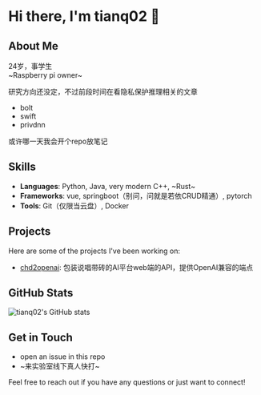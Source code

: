 # Hi there, I'm tianq02 👋

## About Me
24岁，事学生  
~Raspberry pi owner~

研究方向还没定，不过前段时间在看隐私保护推理相关的文章
 - bolt
 - swift
 - privdnn

或许哪一天我会开个repo放笔记

## Skills
- **Languages**: Python, Java, very modern C++, ~Rust~
- **Frameworks**: vue, springboot（别问，问就是若依CRUD精通）, pytorch
- **Tools**: Git（仅限当云盘）, Docker

## Projects
Here are some of the projects I've been working on:
- [chd2openai](https://github.com/tianq02/chd2openai): 包装说唱带砖的AI平台web端的API，提供OpenAI兼容的端点

## GitHub Stats
![tianq02's GitHub stats](https://github-readme-stats.vercel.app/api?username=tianq02&show_icons=true)

## Get in Touch
- open an issue in this repo
- ~来实验室线下真人快打~

Feel free to reach out if you have any questions or just want to connect!
